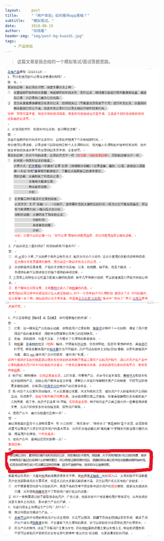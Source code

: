 ```yaml
---
layout:     post
title:      "「用户体验」如何看待app美柚？"
subtitle:   "模拟笔试。"
date:       2018-06-15
author:     "向钱看"
header-img: "img/post-bg-kuaidi.jpg"
tags:
    - 产品体验
---
```


> 这篇文章是我总结的一个模拟笔试/面试答题思路。


![美柚一](/img/in-post/meiyou.png)
![美柚二](/img/in-post/meiyous.png)
![美柚三](/img/in-post/meiyoum.png)
![美柚四](/img/in-post/meiyoul.png)
